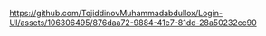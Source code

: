 

https://github.com/TojiddinovMuhammadabdullox/Login-UI/assets/106306495/876daa72-9884-41e7-81dd-28a50232cc90

